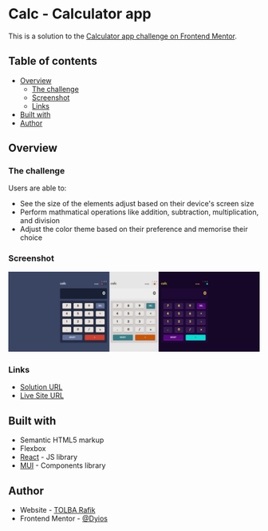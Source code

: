 # Calc - Calculator app

This is a solution to the [Calculator app challenge on Frontend Mentor](https://www.frontendmentor.io/challenges/calculator-app-9lteq5N29).

## Table of contents

- [Overview](#overview)
  - [The challenge](#the-challenge)
  - [Screenshot](#screenshot)
  - [Links](#links)
- [Built with](#built-with)
- [Author](#author)

## Overview

### The challenge

Users are able to:

- See the size of the elements adjust based on their device's screen size
- Perform mathmatical operations like addition, subtraction, multiplication, and division
- Adjust the color theme based on their preference and memorise their choice

### Screenshot

![desktop view](./screenshot.png)

### Links

- [Solution URL](https://www.frontendmentor.io/solutions/calculator-app-with-react-BkujtGxIc)
- [Live Site URL](https://dyios.github.io/calculator-app/)

## Built with

- Semantic HTML5 markup
- Flexbox
- [React](https://reactjs.org/) - JS library
- [MUI](https://mui.com/) - Components library

## Author

- Website - [TOLBA Rafik](https://r-tolba.netlify.app/)
- Frontend Mentor - [@Dyios](https://www.frontendmentor.io/profile/Dyios)
